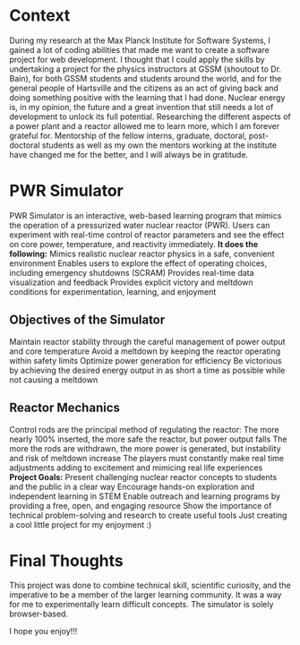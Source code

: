 # Context
During my research at the Max Planck Institute for Software Systems, I gained a lot of coding abilities that made me want to create a software project for web development. I thought that I could apply the skills by undertaking a project for the physics instructors at GSSM (shoutout to Dr. Bain), for both GSSM students and students around the world, and for the general people of Hartsville and the citizens as an act of giving back and doing something positive with the learning that I had done. Nuclear energy is, in my opinion, the future and a great invention that still needs a lot of development to unlock its full potential. Researching the different aspects of a power plant and a reactor allowed me to learn more, which I am forever grateful for. Mentorship of the fellow interns, graduate, doctoral, post-doctoral students as well as my own the mentors working at the institute have changed me for the better, and I will always be in gratitude.
# PWR Simulator
PWR Simulator is an interactive, web-based learning program that mimics the operation of a pressurized water nuclear reactor (PWR). Users can experiment with real-time control of reactor parameters and see the effect on core power, temperature, and reactivity immediately.
**It does the following:**
Mimics realistic nuclear reactor physics in a safe, convenient environment
Enables users to explore the effect of operating choices, including emergency shutdowns (SCRAM)
Provides real-time data visualization and feedback
Provides explicit victory and meltdown conditions for experimentation, learning, and enjoyment
## Objectives of the Simulator
Maintain reactor stability through the careful management of power output and core temperature
Avoid a meltdown by keeping the reactor operating within safety limits
Optimize power generation for efficiency
Be victorious by achieving the desired energy output in as short a time as possible while not causing a meltdown
## Reactor Mechanics
Control rods are the principal method of regulating the reactor:
The more nearly 100% inserted, the more safe the reactor, but power output falls
The more the rods are withdrawn, the more power is generated, but instability and risk of meltdown increase
The players must constantly make real time adjustments adding to excitement and mimicing real life experiences
**Project Goals:**
Present challenging nuclear reactor concepts to students and the public in a clear way
Encourage hands-on exploration and independent learning in STEM
Enable outreach and learning programs by providing a free, open, and engaging resource
Show the importance of technical problem-solving and research to create useful tools
Just creating a cool little project for my enjoyment :)
# Final Thoughts
This project was done to combine technical skill, scientific curiosity, and the imperative to be a member of the larger learning community. It was a way for me to experimentally learn difficult concepts. The simulator is solely browser-based.

I hope you enjoy!!!